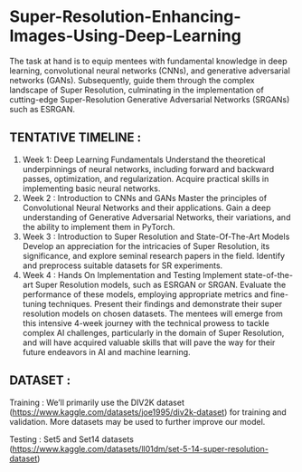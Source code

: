 # Super-Resolution-Enhancing-Images-Using-Deep-Learning
The task at hand is to equip mentees with fundamental knowledge in deep learning, convolutional neural networks (CNNs), and generative adversarial networks (GANs). Subsequently, guide them through the complex landscape of Super Resolution, culminating in the implementation of cutting-edge Super-Resolution Generative Adversarial Networks (SRGANs) such as ESRGAN.
## TENTATIVE TIMELINE : 
1. Week 1: Deep Learning Fundamentals
Understand the theoretical underpinnings of neural networks, including forward and backward passes, optimization, and regularization.
Acquire practical skills in implementing basic neural networks.
2. Week 2 : Introduction to CNNs and GANs 
Master the principles of Convolutional Neural Networks and their applications.
Gain a deep understanding of Generative Adversarial Networks, their variations, and the ability to implement them in PyTorch.
3. Week 3 : Introduction to Super Resolution and State-Of-The-Art Models
Develop an appreciation for the intricacies of Super Resolution, its significance, and explore seminal research papers in the field.
Identify and preprocess suitable datasets for SR experiments.
4. Week 4 : Hands On Implementation and Testing
Implement state-of-the-art Super Resolution models, such as ESRGAN or SRGAN.
Evaluate the performance of these models, employing appropriate metrics and fine-tuning techniques.
Present their findings and demonstrate their super resolution models on chosen datasets.
The mentees will emerge from this intensive 4-week journey with the technical prowess to tackle complex AI challenges, particularly in the domain of Super Resolution, and will have acquired valuable skills that will pave the way for their future endeavors in AI and machine learning.
## DATASET :
Training : We’ll primarily use the DIV2K dataset (https://www.kaggle.com/datasets/joe1995/div2k-dataset) for training and validation. More datasets may be used to further improve our model.

Testing : Set5 and Set14 datasets (https://www.kaggle.com/datasets/ll01dm/set-5-14-super-resolution-dataset) 


